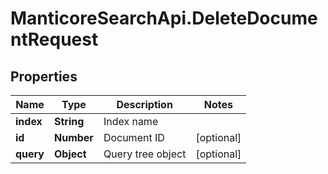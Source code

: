 # ManticoreSearchApi.DeleteDocumentRequest

## Properties

Name | Type | Description | Notes
------------ | ------------- | ------------- | -------------
**index** | **String** | Index name | 
**id** | **Number** | Document ID | [optional] 
**query** | **Object** | Query tree object | [optional] 


